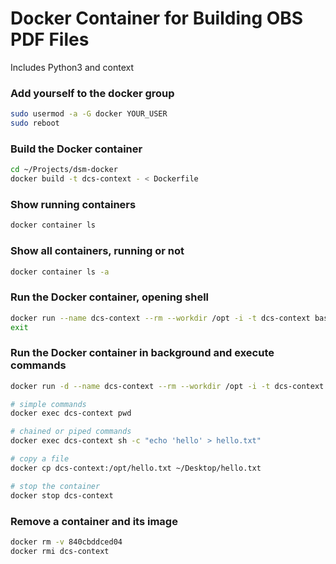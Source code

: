 # Docker Container for Building OBS PDF Files

Includes Python3 and context


### Add yourself to the docker group
```bash
sudo usermod -a -G docker YOUR_USER
sudo reboot
```

### Build the Docker container
```bash
cd ~/Projects/dsm-docker
docker build -t dcs-context - < Dockerfile
```

### Show running containers
```bash
docker container ls
```

### Show all containers, running or not
```bash
docker container ls -a
```

### Run the Docker container, opening shell
```bash
docker run --name dcs-context --rm --workdir /opt -i -t dcs-context bash
exit
```

### Run the Docker container in background and execute commands
```bash
docker run -d --name dcs-context --rm --workdir /opt -i -t dcs-context

# simple commands
docker exec dcs-context pwd

# chained or piped commands
docker exec dcs-context sh -c "echo 'hello' > hello.txt"

# copy a file
docker cp dcs-context:/opt/hello.txt ~/Desktop/hello.txt

# stop the container
docker stop dcs-context
```

### Remove a container and its image
```bash
docker rm -v 840cbddced04
docker rmi dcs-context
```
